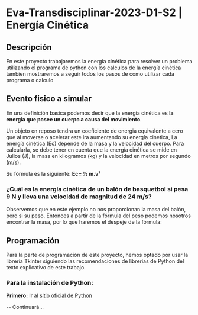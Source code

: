 # Eva-Transdisciplinar-2023-D1-S2  |  Energía Cinética

## Descripción

En este proyecto trabajaremos la energía cinética para resolver un problema utilizando el programa de python con los calculos de la energía cinética tambien mostraremos a seguir todos los pasos de como utilizar cada programa o calculo 

## Evento fisico a simular

En una definición basica podemos decir que la energía cinética es **la energía que posee un cuerpo a causa del movimiento**.

Un objeto en reposo tendra un coeficiente de energia equivalente a cero que al moverse o acelerar este ira aumentando su energía cinetica, La energía cinética (Ec) depende de la masa y la velocidad del cuerpo. Para calcularla, se debe tener en cuenta que la energía cinética se mide en Julios (J), la masa en kilogramos (kg) y la velocidad en metros por segundo (m/s).

Su fórmula es la siguiente: **Ec= ½ m.v²**

### ¿Cuál es la energía cinética de un balón de basquetbol si pesa 9 N y lleva una velocidad de magnitud de 24 m/s?
Observemos que en este ejemplo no nos proporcionan la masa del balón, pero si su peso. Entonces a partir de la fórmula del peso podemos nosotros encontrar la masa, por lo que haremos el despeje de la fórmula:

## Programación

Para la parte de programación de este proyecto, hemos optado por usar la librería Tkinter siguiendo las recomendaciones de librerias de Python del texto explicativo de este trabajo. 

### Para la instalación de Python:

**Primero:** Ir al [sitio oficial de Python](https://www.python.org/downloads/)

-- Continuará...
